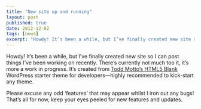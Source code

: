 ```yaml
---
title: "New site up and running"
layout: post
published: true
date: 2012-12-02
tags: [news]
excerpt: "Howdy! It’s been a while, but I’ve finally created new site so I can post things I’ve been working on recently."
---
```


Howdy! It’s been a while, but I’ve finally created new site so I can post things I’ve been working on recently. There’s currently not much too it, it’s more a work in progress. It’s created from [Todd Motto’s HTML5 Blank][1] WordPress starter theme for developers—highly recommended to kick-start any theme.

Please excuse any odd ‘features’ that may appear whilst I iron out any bugs! That’s all for now, keep your eyes peeled for new features and updates.

[1]: http://html5blank.com/ "HTML5 Blank"
